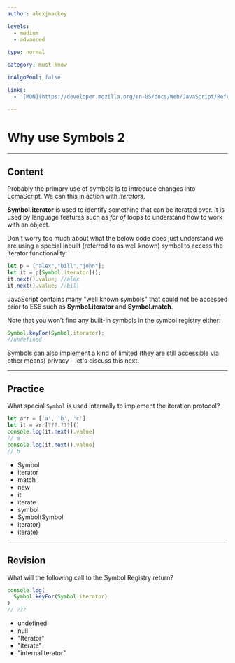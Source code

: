 ```yaml
---
author: alexjmackey

levels:
  - medium
  - advanced

type: normal

category: must-know

inAlgoPool: false

links:
  - '[MDN](https://developer.mozilla.org/en-US/docs/Web/JavaScript/Reference/Global_Objects/Symbol){website}'

---
```

# Why use Symbols 2

---
## Content

Probably the primary use of symbols is to introduce changes into EcmaScript. We can this in action with *iterators*.

**Symbol.iterator** is used to identify something that can be iterated over. It is used by language features such as *for of* loops to understand how to work with an object.

Don't worry too much about what the below code does just understand we are using a special inbuilt (referred to as well known) symbol to access the iterator functionality:

```javascript
let p = ["alex","bill","john"];
let it = p[Symbol.iterator]();
it.next().value; //alex
it.next().value; //bill
```

JavaScript contains many "well known symbols" that could not be accessed prior to ES6 such as **Symbol.iterator** and **Symbol.match**.

Note that you won’t find any built-in symbols in the symbol registry either:

```javascript
Symbol.keyFor(Symbol.iterator);
//undefined
```

Symbols can also implement a kind of limited (they are still accessible via other means) privacy – let's discuss this next.

---
## Practice

What special `Symbol` is used internally to implement the iteration protocol?

```javascript
let arr = ['a', 'b', 'c']
let it = arr[???.???]()
console.log(it.next().value)
// a
console.log(it.next().value)
// b
```

* Symbol
* iterator
* match
* new
* it
* iterate
* symbol
* Symbol(Symbol
* iterator)
* iterate)

---
## Revision

What will the following call to the Symbol Registry return?

```javascript
console.log(
  Symbol.keyFor(Symbol.iterator)
)
// ???
```

* undefined
* null
* "Iterator"
* "iterate"
* "internalIterator"
